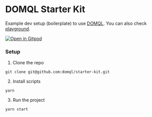 # DOMQL Starter Kit
Example dev setup (boilerplate) to use [DOMQL](https://github.com/rackai/domql). You can also check [playground](https://domql.com/playground/).

[![Open in Gitpod](https://gitpod.io/button/open-in-gitpod.svg)](https://gitpod.io/#https://github.com/rackai/domql-example)

### Setup

1. Clone the repo
```
git clone git@github.com:domql/starter-kit.git
```

2. Install scripts
```
yarn
```

3. Run the project
```
yarn start
```
